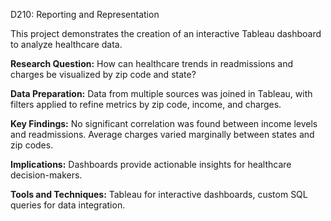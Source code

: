 D210: Reporting and Representation

This project demonstrates the creation of an interactive Tableau dashboard to analyze healthcare data.

**Research Question:** How can healthcare trends in readmissions and charges be visualized by zip code and state?

**Data Preparation:** Data from multiple sources was joined in Tableau, with filters applied to refine metrics by zip code, income, and charges.

**Key Findings:** No significant correlation was found between income levels and readmissions. Average charges varied marginally between states and zip codes.

**Implications:** Dashboards provide actionable insights for healthcare decision-makers.

**Tools and Techniques:** Tableau for interactive dashboards, custom SQL queries for data integration​.
